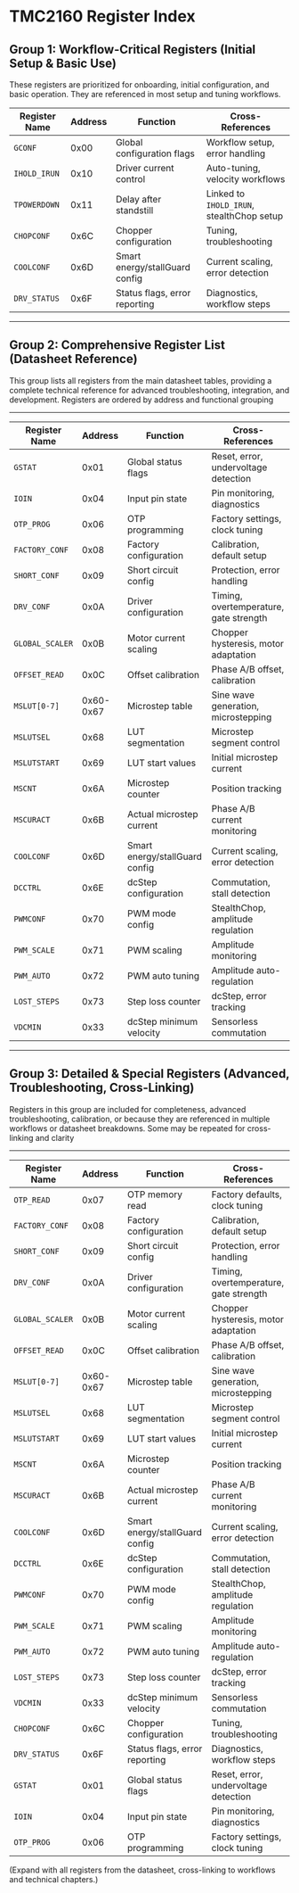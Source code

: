 # TMC2160 Register Index

## Group 1: Workflow-Critical Registers (Initial Setup & Basic Use)

These registers are prioritized for onboarding, initial configuration, and basic operation. They are referenced in most setup and tuning workflows.

| Register Name | Address | Function | Cross-References |
|--------------|---------|----------|------------------|
| `GCONF`      | 0x00    | Global configuration flags | Workflow setup, error handling |
| `IHOLD_IRUN` | 0x10    | Driver current control | Auto-tuning, velocity workflows |
| `TPOWERDOWN` | 0x11    | Delay after standstill | Linked to `IHOLD_IRUN`, stealthChop setup |
| `CHOPCONF`   | 0x6C    | Chopper configuration | Tuning, troubleshooting |
| `COOLCONF`   | 0x6D    | Smart energy/stallGuard config | Current scaling, error detection |
| `DRV_STATUS` | 0x6F    | Status flags, error reporting | Diagnostics, workflow steps |

---

## Group 2: Comprehensive Register List (Datasheet Reference)

This group lists all registers from the main datasheet tables, providing a complete technical reference for advanced troubleshooting, integration, and development. Registers are ordered by address and functional grouping

---

| Register Name | Address | Function | Cross-References |
|--------------|---------|----------|------------------|
| `GSTAT`      | 0x01    | Global status flags | Reset, error, undervoltage detection |
| `IOIN`       | 0x04    | Input pin state     | Pin monitoring, diagnostics |
| `OTP_PROG`   | 0x06    | OTP programming    | Factory settings, clock tuning |
| `FACTORY_CONF`| 0x08   | Factory configuration | Calibration, default setup |
| `SHORT_CONF` | 0x09    | Short circuit config| Protection, error handling |
| `DRV_CONF`   | 0x0A    | Driver configuration| Timing, overtemperature, gate strength |
| `GLOBAL_SCALER`| 0x0B  | Motor current scaling| Chopper hysteresis, motor adaptation |
| `OFFSET_READ`| 0x0C    | Offset calibration  | Phase A/B offset, calibration |
| `MSLUT[0-7]` | 0x60-0x67| Microstep table    | Sine wave generation, microstepping |
| `MSLUTSEL`   | 0x68    | LUT segmentation    | Microstep segment control |
| `MSLUTSTART` | 0x69    | LUT start values    | Initial microstep current |
| `MSCNT`      | 0x6A    | Microstep counter   | Position tracking |
| `MSCURACT`   | 0x6B    | Actual microstep current | Phase A/B current monitoring |
| `COOLCONF`   | 0x6D    | Smart energy/stallGuard config | Current scaling, error detection |
| `DCCTRL`     | 0x6E    | dcStep configuration| Commutation, stall detection |
| `PWMCONF`    | 0x70    | PWM mode config     | StealthChop, amplitude regulation |
| `PWM_SCALE`  | 0x71    | PWM scaling         | Amplitude monitoring |
| `PWM_AUTO`   | 0x72    | PWM auto tuning     | Amplitude auto-regulation |
| `LOST_STEPS` | 0x73    | Step loss counter   | dcStep, error tracking |
| `VDCMIN`     | 0x33    | dcStep minimum velocity | Sensorless commutation |

---

## Group 3: Detailed & Special Registers (Advanced, Troubleshooting, Cross-Linking)

Registers in this group are included for completeness, advanced troubleshooting, calibration, or because they are referenced in multiple workflows or datasheet breakdowns. Some may be repeated for cross-linking and clarity

---

| Register Name | Address | Function | Cross-References |
|--------------|---------|----------|------------------|
| `OTP_READ`   | 0x07    | OTP memory read         | Factory defaults, clock tuning |
| `FACTORY_CONF`| 0x08   | Factory configuration   | Calibration, default setup |
| `SHORT_CONF` | 0x09    | Short circuit config    | Protection, error handling |
| `DRV_CONF`   | 0x0A    | Driver configuration    | Timing, overtemperature, gate strength |
| `GLOBAL_SCALER`| 0x0B  | Motor current scaling   | Chopper hysteresis, motor adaptation |
| `OFFSET_READ`| 0x0C    | Offset calibration      | Phase A/B offset, calibration |
| `MSLUT[0-7]` | 0x60-0x67| Microstep table        | Sine wave generation, microstepping |
| `MSLUTSEL`   | 0x68    | LUT segmentation        | Microstep segment control |
| `MSLUTSTART` | 0x69    | LUT start values        | Initial microstep current |
| `MSCNT`      | 0x6A    | Microstep counter       | Position tracking |
| `MSCURACT`   | 0x6B    | Actual microstep current| Phase A/B current monitoring |
| `COOLCONF`   | 0x6D    | Smart energy/stallGuard config | Current scaling, error detection |
| `DCCTRL`     | 0x6E    | dcStep configuration    | Commutation, stall detection |
| `PWMCONF`    | 0x70    | PWM mode config         | StealthChop, amplitude regulation |
| `PWM_SCALE`  | 0x71    | PWM scaling             | Amplitude monitoring |
| `PWM_AUTO`   | 0x72    | PWM auto tuning         | Amplitude auto-regulation |
| `LOST_STEPS` | 0x73    | Step loss counter       | dcStep, error tracking |
| `VDCMIN`     | 0x33    | dcStep minimum velocity | Sensorless commutation |
| `CHOPCONF`   | 0x6C    | Chopper configuration   | Tuning, troubleshooting |
| `DRV_STATUS` | 0x6F    | Status flags, error reporting | Diagnostics, workflow steps |
| `GSTAT`      | 0x01    | Global status flags     | Reset, error, undervoltage detection |
| `IOIN`       | 0x04    | Input pin state         | Pin monitoring, diagnostics |
| `OTP_PROG`   | 0x06    | OTP programming         | Factory settings, clock tuning |

(Expand with all registers from the datasheet, cross-linking to workflows and technical chapters.)

